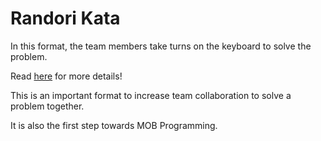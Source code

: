 # Randori Kata

In this format, the team members take turns on the keyboard to solve the problem.

Read [here](http://codingdojo.org/RandoriKata/) for more details!

This is an important format to increase team collaboration to solve a problem together.

It is also the first step towards MOB Programming.
